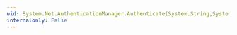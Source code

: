 ```yaml
---
uid: System.Net.AuthenticationManager.Authenticate(System.String,System.Net.WebRequest,System.Net.ICredentials)
internalonly: False
---
```

